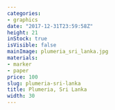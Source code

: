 ```yaml
---
categories:
- graphics
date: "2017-12-31T23:59:58Z"
height: 21
inStock: true
isVisible: false
mainImage: plumeria_sri_lanka.jpg
materials:
- marker
- paper
price: 100
slug: plumeria-sri-lanka
title: Plumeria, Sri Lanka
width: 30
---
```


